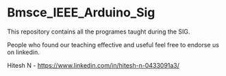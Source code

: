 # Bmsce_IEEE_Arduino_Sig

This repository contains all the programes taught during the SIG.

People who found our teaching effective and useful feel free to endorse us on linkedin.

Hitesh N - https://www.linkedin.com/in/hitesh-n-0433091a3/
